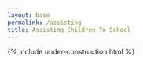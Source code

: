 ```yaml
---
layout: base
permalink: /assisting
title: Assisting Children To School
---
```


{% include under-construction.html %}
